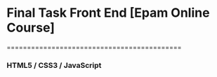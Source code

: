 # Final Task Front End [Epam Online Course]
===========================================
### HTML5 / CSS3 / JavaScript


